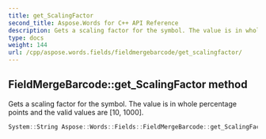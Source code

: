 ```yaml
---
title: get_ScalingFactor
second_title: Aspose.Words for C++ API Reference
description: Gets a scaling factor for the symbol. The value is in whole percentage points and the valid values are [10, 1000].
type: docs
weight: 144
url: /cpp/aspose.words.fields/fieldmergebarcode/get_scalingfactor/
---
```

## FieldMergeBarcode::get_ScalingFactor method


Gets a scaling factor for the symbol. The value is in whole percentage points and the valid values are [10, 1000].

```cpp
System::String Aspose::Words::Fields::FieldMergeBarcode::get_ScalingFactor()
```

